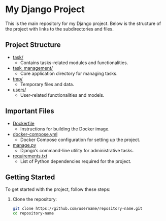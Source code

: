 # My Django Project

This is the main repository for my Django project. Below is the structure of the project with links to the subdirectories and files.

## Project Structure

- [task/](task/)
  - Contains tasks-related modules and functionalities.
- [task_management/](task_management/)
  - Core application directory for managing tasks.
- [tmp/](tmp/)
  - Temporary files and data.
- [users/](users/)
  - User-related functionalities and models.

## Important Files

- [Dockerfile](Dockerfile)
  - Instructions for building the Docker image.
- [docker-compose.yml](docker-compose.yml)
  - Docker Compose configuration for setting up the project.
- [manage.py](manage.py)
  - Django’s command-line utility for administrative tasks.
- [requirements.txt](requirements.txt)
  - List of Python dependencies required for the project.

## Getting Started

To get started with the project, follow these steps:

1. Clone the repository:
   ```sh
   git clone https://github.com/username/repository-name.git
   cd repository-name
